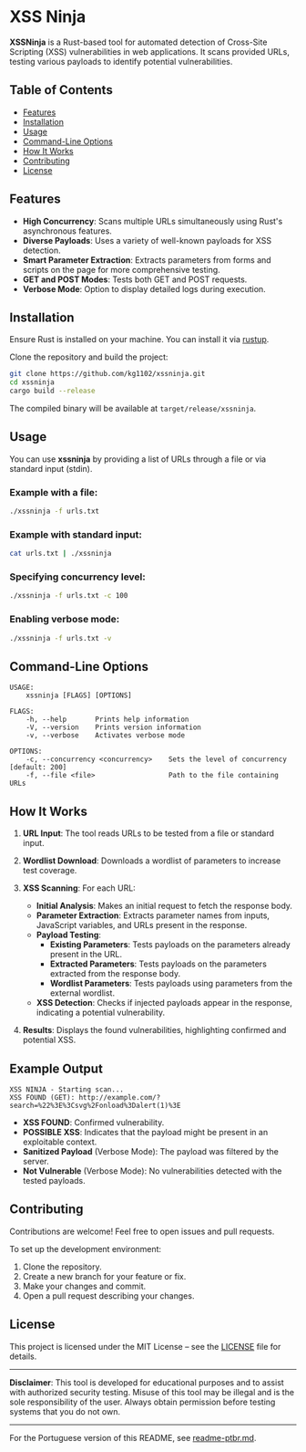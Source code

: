 # XSS Ninja

**XSSNinja** is a Rust-based tool for automated detection of Cross-Site Scripting (XSS) vulnerabilities in web applications. It scans provided URLs, testing various payloads to identify potential vulnerabilities.

## Table of Contents

- [Features](#features)
- [Installation](#installation)
- [Usage](#usage)
- [Command-Line Options](#command-line-options)
- [How It Works](#how-it-works)
- [Contributing](#contributing)
- [License](#license)

## Features

- **High Concurrency**: Scans multiple URLs simultaneously using Rust's asynchronous features.
- **Diverse Payloads**: Uses a variety of well-known payloads for XSS detection.
- **Smart Parameter Extraction**: Extracts parameters from forms and scripts on the page for more comprehensive testing.
- **GET and POST Modes**: Tests both GET and POST requests.
- **Verbose Mode**: Option to display detailed logs during execution.

## Installation

Ensure Rust is installed on your machine. You can install it via [rustup](https://rustup.rs/).

Clone the repository and build the project:

```bash
git clone https://github.com/kg1102/xssninja.git
cd xssninja
cargo build --release
```

The compiled binary will be available at `target/release/xssninja`.

## Usage

You can use **xssninja** by providing a list of URLs through a file or via standard input (stdin).

### Example with a file:

```bash
./xssninja -f urls.txt
```

### Example with standard input:

```bash
cat urls.txt | ./xssninja
```

### Specifying concurrency level:

```bash
./xssninja -f urls.txt -c 100
```

### Enabling verbose mode:

```bash
./xssninja -f urls.txt -v
```

## Command-Line Options

```
USAGE:
    xssninja [FLAGS] [OPTIONS]

FLAGS:
    -h, --help       Prints help information
    -V, --version    Prints version information
    -v, --verbose    Activates verbose mode

OPTIONS:
    -c, --concurrency <concurrency>    Sets the level of concurrency [default: 200]
    -f, --file <file>                  Path to the file containing URLs
```

## How It Works

1. **URL Input**: The tool reads URLs to be tested from a file or standard input.
2. **Wordlist Download**: Downloads a wordlist of parameters to increase test coverage.
3. **XSS Scanning**: For each URL:
   - **Initial Analysis**: Makes an initial request to fetch the response body.
   - **Parameter Extraction**: Extracts parameter names from inputs, JavaScript variables, and URLs present in the response.
   - **Payload Testing**:
     - **Existing Parameters**: Tests payloads on the parameters already present in the URL.
     - **Extracted Parameters**: Tests payloads on the parameters extracted from the response body.
     - **Wordlist Parameters**: Tests payloads using parameters from the external wordlist.
   - **XSS Detection**: Checks if injected payloads appear in the response, indicating a potential vulnerability.

4. **Results**: Displays the found vulnerabilities, highlighting confirmed and potential XSS.

## Example Output

```
XSS NINJA - Starting scan...
XSS FOUND (GET): http://example.com/?search=%22%3E%3Csvg%2Fonload%3Dalert(1)%3E
```

- **XSS FOUND**: Confirmed vulnerability.
- **POSSIBLE XSS**: Indicates that the payload might be present in an exploitable context.
- **Sanitized Payload** (Verbose Mode): The payload was filtered by the server.
- **Not Vulnerable** (Verbose Mode): No vulnerabilities detected with the tested payloads.

## Contributing

Contributions are welcome! Feel free to open issues and pull requests.

To set up the development environment:

1. Clone the repository.
2. Create a new branch for your feature or fix.
3. Make your changes and commit.
4. Open a pull request describing your changes.

## License

This project is licensed under the MIT License – see the [LICENSE](https://github.com/kg1102/xssninja/blob/master/LICENSE) file for details.

---

**Disclaimer**: This tool is developed for educational purposes and to assist with authorized security testing. Misuse of this tool may be illegal and is the sole responsibility of the user. Always obtain permission before testing systems that you do not own.

---

For the Portuguese version of this README, see [readme-ptbr.md](readme-ptbr.md).